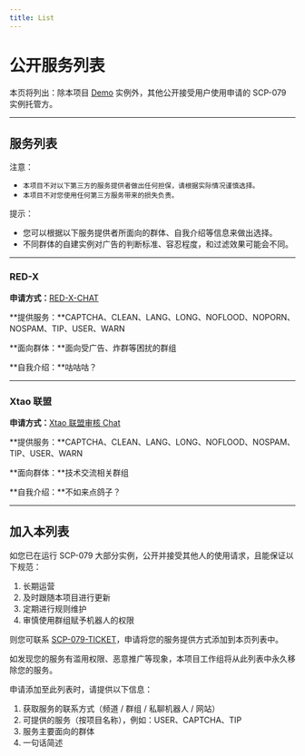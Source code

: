 ```yaml
---
title: List
---
```


<link rel="stylesheet" href="/css/chinese.css">

# 公开服务列表

本页将列出：除本项目 [Demo](/readme/) 实例外，其他公开接受用户使用申请的 SCP-079 实例托管方。

---

## 服务列表

注意：

- `本项目不对以下第三方的服务提供者做出任何担保，请根据实际情况谨慎选择。`
- `本项目不对您使用任何第三方服务带来的损失负责。`

提示：

- 您可以根据以下服务提供者所面向的群体、自我介绍等信息来做出选择。
- 不同群体的自建实例对广告的判断标准、容忍程度，和过滤效果可能会不同。

---

### RED-X

**申请方式：**[RED-X-CHAT](https://t.me/redxchat_channel)

**提供服务：**CAPTCHA、CLEAN、LANG、LONG、NOFLOOD、NOPORN、NOSPAM、TIP、USER、WARN

**面向群体：**面向受广告、炸群等困扰的群组

**自我介绍：**咕咕咕？

---

### Xtao 联盟

**申请方式：**[Xtao 联盟审核 Chat](https://t.me/Xtao_Bot_News/42)

**提供服务：**CAPTCHA、CLEAN、LANG、LONG、NOFLOOD、NOSPAM、TIP、USER、WARN

**面向群体：**技术交流相关群组

**自我介绍：**不如来点鸽子？

---

## 加入本列表

如您已在运行 SCP-079 大部分实例，公开并接受其他人的使用请求，且能保证以下规范：

1. 长期运营
2. 及时跟随本项目进行更新
3. 定期进行规则维护
4. 审慎使用群组赋予机器人的权限

则您可联系 [SCP-079-TICKET](https://t.me/SCP_079_TICKET_BOT)，申请将您的服务提供方式添加到本页列表中。

如发现您的服务有滥用权限、恶意推广等现象，本项目工作组将从此列表中永久移除您的服务。

申请添加至此列表时，请提供以下信息：

1. 获取服务的联系方式（频道 / 群组 / 私聊机器人 / 网站）
2. 可提供的服务（按项目名称），例如：USER、CAPTCHA、TIP
3. 服务主要面向的群体
4. 一句话简述
